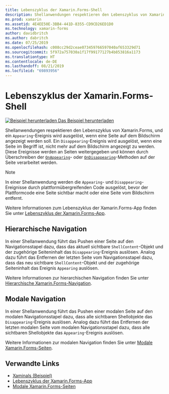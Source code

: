 ```yaml
---
title: Lebenszyklus der Xamarin.Forms-Shell
description: Shellanwendungen respektieren den Lebenszyklus von Xamarin.Forms, und ein Appearing-Ereignis wird ausgelöst, wenn eine Seite auf dem Bildschirm angezeigt werden soll. Ein Disappearing-Ereignis wird ausgelöst, wenn eine Seite im Begriff ist, nicht mehr auf dem Bildschirm angezeigt zu werden.
ms.prod: xamarin
ms.assetid: 4E4EE50E-3BB4-441D-8355-CD9CD26ED1D0
ms.technology: xamarin-forms
author: davidbritch
ms.author: dabritch
ms.date: 07/25/2019
ms.openlocfilehash: c008cc29d2ceae073459766597040af653329d71
ms.sourcegitcommit: 5f972a757030a1f17f99177127b4b853816a1173
ms.translationtype: HT
ms.contentlocale: de-DE
ms.lasthandoff: 08/21/2019
ms.locfileid: "69893956"
---
```

# <a name="xamarinforms-shell-lifecycle"></a>Lebenszyklus der Xamarin.Forms-Shell

[![Beispiel herunterladen](~/media/shared/download.png) Das Beispiel herunterladen](https://github.com/xamarin/xamarin-forms-samples/tree/master/UserInterface/Xaminals/)

Shellanwendungen respektieren den Lebenszyklus von Xamarin.Forms, und ein `Appearing`-Ereignis wird ausgelöst, wenn eine Seite auf dem Bildschirm angezeigt werden soll. Ein `Disappearing`-Ereignis wird ausgelöst, wenn eine Seite im Begriff ist, nicht mehr auf dem Bildschirm angezeigt zu werden. Diese Ereignisse werden an Seiten weitergegeben und können durch Überschreiben der [`OnAppearing`](xref:Xamarin.Forms.Page.OnAppearing)- oder [`OnDisappearing`](xref:Xamarin.Forms.Page.OnDisappearing)-Methoden auf der Seite verarbeitet werden.

> [!NOTE]
> In einer Shellanwendung werden die `Appearing`- und `Disappearing`-Ereignisse durch plattformübergreifenden Code ausgelöst, bevor der Plattformcode eine Seite sichtbar macht oder eine Seite vom Bildschirm entfernt.

Weitere Informationen zum Lebenszyklus der Xamarin.Forms-App finden Sie unter [Lebenszyklus der Xamarin.Forms-App](~/xamarin-forms/app-fundamentals/app-lifecycle.md).

## <a name="hierarchical-navigation"></a>Hierarchische Navigation

In einer Shellanwendung führt das Pushen einer Seite auf den Navigationsstapel dazu, dass das aktuell sichtbare `ShellContent`-Objekt und der zugehörige Seiteninhalt das `Disappearing`-Ereignis auslösen. Analog dazu führt das Entfernen der letzten Seite vom Navigationsstapel dazu, dass das neu sichtbare `ShellContent`-Objekt und der zugehörige Seiteninhalt das Ereignis `Appearing` auslösen.

Weitere Informationen zur hierarchischen Navigation finden Sie unter [Hierarchische Xamarin.Forms-Navigation](~/xamarin-forms/app-fundamentals/navigation/hierarchical.md).

## <a name="modal-navigation"></a>Modale Navigation

In einer Shellanwendung führt das Pushen einer modalen Seite auf den modalen Navigationsstapel dazu, dass alle sichtbaren Shellobjekte das `Disappearing`-Ereignis auslösen. Analog dazu führt das Entfernen der letzten modalen Seite vom modalen Navigationsstapel dazu, dass alle sichtbaren Shellobjekte das `Appearing`-Ereignis auslösen.

Weitere Informationen zur modalen Navigation finden Sie unter [Modale Xamarin.Forms-Seiten](~/xamarin-forms/app-fundamentals/navigation/modal.md).

## <a name="related-links"></a>Verwandte Links

- [Xaminals (Beispiel)](https://github.com/xamarin/xamarin-forms-samples/tree/master/UserInterface/Xaminals/)
- [Lebenszyklus der Xamarin.Forms-App](~/xamarin-forms/app-fundamentals/app-lifecycle.md)
- [Modale Xamarin.Forms-Seiten](~/xamarin-forms/app-fundamentals/navigation/modal.md)
